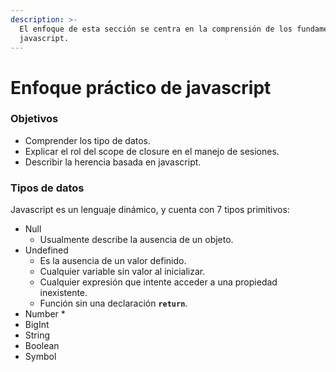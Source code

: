 ```yaml
---
description: >-
  El enfoque de esta sección se centra en la comprensión de los fundamentos de
  javascript.
---
```


# Enfoque práctico de javascript

### **Objetivos**

* Comprender los tipo de datos.
* Explicar el rol del scope de closure en el manejo de sesiones.
* Describir la herencia basada en javascript.

### **Tipos de datos**

Javascript es un lenguaje dinámico, y cuenta con 7 tipos primitivos:

* Null
  * Usualmente describe la ausencia de un objeto.
* Undefined
  * Es la ausencia de un valor definido.
  * Cualquier variable sin valor al inicializar.
  * Cualquier expresión que intente acceder a una propiedad inexistente.
  * Función sin una declaración **`return`**.
* Number
  * 
* BigInt
* String
* Boolean
* Symbol

